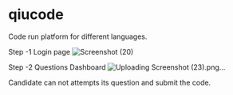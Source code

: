 # qiucode
Code run platform for different languages.

Step -1 Login page
![Screenshot (20)](https://user-images.githubusercontent.com/28671306/119214960-3a67eb00-bae8-11eb-8530-3723a318867e.png)

Step -2 Questions Dashboard
![Uploading Screenshot (23).png…]()

Candidate can not attempts its question and submit the code.

